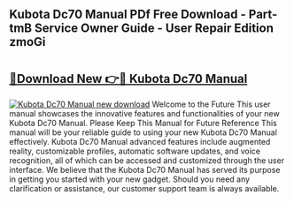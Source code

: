 ## Kubota Dc70 Manual PDf Free Download - Part-tmB Service Owner Guide - User Repair Edition zmoGi

# <h2><a href="http://bc9239.oget.top/?id=Kubota+Dc70+Manual">🔗Download New 👉🔴 Kubota Dc70 Manual</a></h2>

[![Kubota Dc70 Manual new download](https://i.imgur.com/5g1atiW.png)](http://bc9239.oget.top/?id=Kubota+Dc70+Manual)
Welcome to the Future This user manual showcases the innovative features and functionalities of your new Kubota Dc70 Manual. Please Keep This Manual for Future Reference This manual will be your reliable guide to using your new Kubota Dc70 Manual effectively. Kubota Dc70 Manual advanced features include augmented reality, customizable profiles, automatic software updates, and voice recognition, all of which can be accessed and customized through the user interface. We believe that the Kubota Dc70 Manual has served its purpose in getting you started with your new gadget. Should you need any clarification or assistance, our customer support team is always available.
